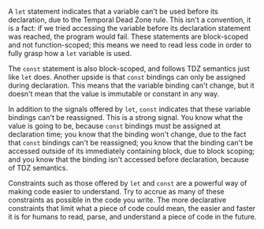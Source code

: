 A `let` statement indicates that a variable can't be used before its declaration, due to the Temporal Dead Zone rule. This isn't a convention, it is a fact: if we tried accessing the variable before its declaration statement was reached, the program would fail. These statements are block-scoped and not function-scoped; this means we need to read less code in order to fully grasp how a `let` variable is used.

The `const` statement is also block-scoped, and follows TDZ semantics just like `let` does. Another upside is that `const` bindings can only be assigned during declaration. This means that the variable binding can't change, but it doesn't mean that the value is immutable or constant in any way.

In addition to the signals offered by `let`, `const` indicates that these variable bindings can't be reassigned. This is a strong signal. You know what the value is going to be, because `const` bindings must be assigned at declaration time; you know that the binding won't change, due to the fact that `const` bindings can't be reassigned; you know that the binding can't be accessed outside of its immediately containing block, due to block scoping; and you know that the binding isn't accessed before declaration, because of TDZ semantics.

Constraints such as those offered by `let` and `const` are a powerful way of making code easier to understand. Try to accrue as many of these constraints as possible in the code you write. The more declarative constraints that limit what a piece of code could mean, the easier and faster it is for humans to read, parse, and understand a piece of code in the future.
